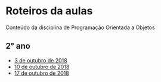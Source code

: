 # Roteiros da aulas
Conteúdo da disciplina de Programação Orientada a Objetos

## 2° ano
* [3 de outubro de 2018](https://github.com/antoniojnr/oop/blob/master/aulas/processing.md)
* [10 de outubro de 2018](https://github.com/antoniojnr/oop/blob/master/aulas/processing-collections.md)
* [17 de outubro de 2018](https://github.com/antoniojnr/oop/blob/master/aulas/processing-oo-intro.md)
